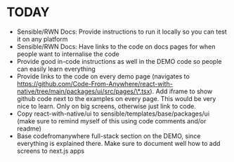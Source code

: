# TODAY

- Sensible/RWN Docs: Provide instructions to run it locally so you can test it on any platform
- Sensible/RWN Docs: Have links to the code on docs pages for when people want to internalise the code
- Provide good in-code instructions as well in the DEMO code so people can easily learn everything
- Provide links to the code on every demo page (navigates to https://github.com/Code-From-Anywhere/react-with-native/tree/main/packages/ui/src/pages/\*.tsx). Add iframe to show github code next to the examples on every page. This would be very nice to learn. Only on big screens, otherwise just link to code.
- Copy react-with-native/ui to sensible/templates/base/packages/ui (make sure to remind myself of this using code comments and/or readme)
- Base codefromanywhere full-stack section on the DEMO, since everything is explained there. Make sure to document well how to add screens to next.js apps
